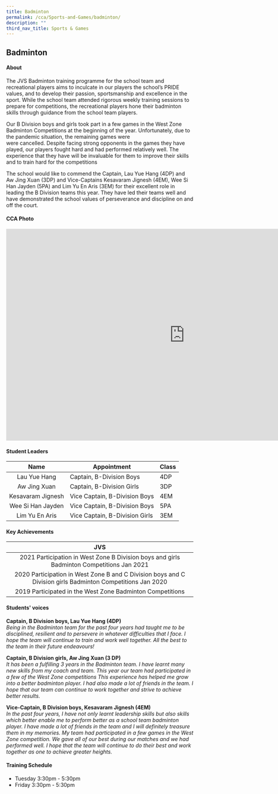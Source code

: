 ```yaml
---
title: Badminton
permalink: /cca/Sports-and-Games/badminton/
description: ""
third_nav_title: Sports & Games
---
```

## Badminton

#### About
The JVS Badminton training programme for the school team and recreational players aims to inculcate in our players the school’s PRIDE values, and to develop their passion, sportsmanship and excellence in the sport. While the school team attended rigorous weekly training sessions to prepare for competitions, the recreational players hone their badminton skills through guidance from the school team players.  
  
Our B Division boys and girls took part in a few games in the West Zone Badminton Competitions at the beginning of the year. Unfortunately, due to the pandemic situation, the remaining games were  
were cancelled. Despite facing strong opponents in the games they have played, our players fought hard and had performed relatively well. The experience that they have will be invaluable for them to improve their skills and to train hard for the competitions  
  
The school would like to commend the Captain, Lau Yue Hang (4DP) and Aw Jing Xuan (3DP) and Vice-Captains Kesavaram Jignesh (4EM), Wee Si Han Jayden (5PA) and Lim Yu En Aris (3EM) for their excellent role in leading the B Division teams this year. They have led their teams well and have demonstrated the school values of perseverance and discipline on and off the court.

#### CCA Photo
<iframe src="https://docs.google.com/presentation/d/e/2PACX-1vQW2I_3KkY3C3_bMkhIhCPznXlCad_JhUOXkYJyQWpxqnA2vzJmu5ujDy0lLZJeU8wz7L_fUhsm-gdC/embed?start=true&amp;loop=true&amp;delayms=5000" frameborder="0" width="960" height="569" allowfullscreen="true"></iframe>

#### Student Leaders

| Name | Appointment | Class |
|:---:|---|---|
| Lau Yue Hang | Captain, B-Division Boys | 4DP |
| Aw Jing Xuan | Captain, B-Division Girls | 3DP |
| Kesavaram Jignesh | Vice Captain, B-Division Boys | 4EM |
| Wee Si Han Jayden | Vice Captain, B-Division Boys | 5PA |
| Lim Yu En Aris | Vice Captain, B-Division Girls | 3EM |

#### Key Achievements

| JVS |
|:---:|
| 2021 Participation in West Zone B Division boys and girls Badminton Competitions Jan 2021 |
| 2020 Participation in West Zone B and C Division boys and C Division girls Badminton Competitions Jan 2020 |
| 2019 Participated in the West Zone Badminton Competitions |

#### Students' voices
**Captain, B Division boys, Lau Yue Hang (4DP)** <br>
_Being in the Badminton team for the past four years had taught me to be disciplined, resilient and to persevere in whatever difficulties that I face. I hope the team will continue to train and work well together. All the best to the team in their future endeavours!_  
  
**Captain, B Division girls, Aw Jing Xuan (3 DP)** <br>
_It has been a fulfilling 3 years in the Badminton team. I have learnt many new skills from my coach and team. This year our team had participated in a few of the West Zone competitions This experience has helped me grow into a better badminton player. I had also made a lot of friends in the team. I hope that our team can continue to work together and strive to achieve better results._  
  
**Vice-Captain, B Division boys, Kesavaram Jignesh (4EM)** <br>
_In the past four years, I have not only learnt leadership skills but also skills which better enable me to perform better as a school team badminton player. I have made a lot of friends in the team and I will definitely treasure them in my memories. My team had participated in a few games in the West Zone competition. We gave all of our best during our matches and we had performed well. I hope that the team will continue to do their best and work together as one to achieve greater heights._  

#### Training Schedule
- Tuesday 3:30pm - 5:30pm<br>
- Friday 3:30pm - 5:30pm
